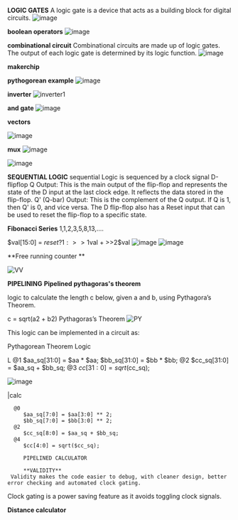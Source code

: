 **LOGIC GATES**
 A logic gate is a device that acts as a building block for digital circuits.
 ![image](https://github.com/poornima-chetty/Poornima_riscv/assets/142583396/c343bc34-7cf0-4642-8f2a-ca721902df29)
 
**boolean operators**
 ![image](https://github.com/poornima-chetty/Poornima_riscv/assets/142583396/095e7826-b2a2-4493-914a-c5524bc82154)

 **combinational circuit**
 Combinational circuits are made up of logic gates. The output of each logic gate is determined by its logic function.
 ![image](https://github.com/poornima-chetty/Poornima_riscv/assets/142583396/e1381d52-b006-4bf0-8d79-ffd3057967e7)


 **makerchip**

**pythogorean example**
![image](https://github.com/poornima-chetty/Poornima_riscv/assets/142583396/75ff2b10-4553-4925-b313-0b2c9b52942c)

**inverter**
![inverter1](https://github.com/poornima-chetty/Poornima_riscv/assets/142583396/ab9ac5e6-fa1e-4ad0-814a-4afdcd518a39)


**and gate**
![image](https://github.com/poornima-chetty/Poornima_riscv/assets/142583396/727724ac-5573-4275-be9e-1f43aba4aa7c)

**vectors**

![image](https://github.com/poornima-chetty/Poornima_riscv/assets/142583396/63205ccc-fa16-4a8c-9945-24206728e9a6)

**mux**
![image](https://github.com/poornima-chetty/Poornima_riscv/assets/142583396/64806b51-9fe7-49ab-924a-d377addcbc43)

![image](https://github.com/poornima-chetty/Poornima_riscv/assets/142583396/2f302444-4c52-44b4-8ac5-b5cffc0a1daf)

**SEQUENTIAL LOGIC**
sequential Logic is sequenced by a clock signal
D-flipflop
Q Output: This is the main output of the flip-flop and represents the state of the D input at the last clock edge. It reflects the data stored in the flip-flop.
Q' (Q-bar) Output: This is the complement of the Q output. If Q is 1, then Q' is 0, and vice versa.
The D flip-flop also has a Reset input that can be used to reset the flip-flop to a specific state.

**Fibonacci Series**
1,1,2,3,5,8,13,....

$val[15:0] = $reset ? 1 : >>1$val + >>2$val 
![image](https://github.com/poornima-chetty/Poornima_riscv/assets/142583396/a9a2695c-1dbc-4b41-83e2-1c04f23e5827)
![image](https://github.com/poornima-chetty/Poornima_riscv/assets/142583396/b6ce3c06-655f-4f42-aa52-378537d01a11)

**Free running counter
**


![VV](https://github.com/poornima-chetty/Poornima_riscv/assets/142583396/6835cb85-2752-4b6f-834b-896106c47888)


**PIPELINING**
**Pipelined pythagoras's theorem**


 logic to calculate the length c below, given a and b, using Pythagora’s Theorem.


c = sqrt(a2 + b2)
 Pythagoras’s Theorem
 ![PY](https://github.com/poornima-chetty/Poornima_riscv/assets/142583396/7637d9f8-0121-4d27-bb79-4fe0bfd3f135)

 
 
This logic can be implemented in a circuit as:


Pythagorean Theorem Logic

L
@1
      $aa_sq[31:0] = $aa * $aa;
      $bb_sq[31:0] = $bb * $bb;
   @2
      $cc_sq[31:0] = $aa_sq + $bb_sq;
   @3
      $cc[31:0] = sqrt($cc_sq);



![image](https://github.com/poornima-chetty/Poornima_riscv/assets/142583396/d1030fd1-072b-46ba-80ea-2a82813a0ea3)

   |calc
      
      @0
         $aa_sq[7:0] = $aa[3:0] ** 2;
         $bb_sq[7:0] = $bb[3:0] ** 2;
      @2
         $cc_sq[8:0] = $aa_sq + $bb_sq;
      @4
         $cc[4:0] = sqrt($cc_sq);

         PIPELINED CALCULATOR

         **VALIDITY**
     Validity makes the code easier to debug, with cleaner design, better error checking and automated clock gating.

Clock gating is a power saving feature as it avoids toggling clock signals.

**Distance calculator**


         




